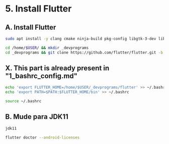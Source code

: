 # 5. Install Flutter

## A. Install Flutter

```bash
sudo apt install -y clang cmake ninja-build pkg-config libgtk-3-dev liblzma-dev

```

```bash
cd /home/$USER/ && mkdir _devprograms
cd _devprograms && git clone https://github.com/flutter/flutter.git -b stable

```



## X. This part is already present in "1_bashrc_config.md"

```bash
echo 'export FLUTTER_HOME=/home/$USER/_devprograms/flutter' >> ~/.bashrc
echo 'export PATH=$PATH:$FLUTTER_HOME/bin' >> ~/.bashrc

```

```bash
source ~/.bashrc

```



## B. Mude para JDK11

```bash
jdk11

```

```bash
flutter doctor --android-licenses

```

